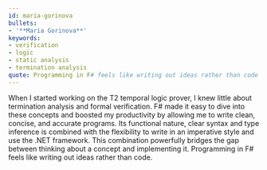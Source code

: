 ```yaml
---
id: maria-gorinova
bullets:
- '**Maria Gorinova**'
keywords:
- verification
- logic
- static analysis
- termination analysis
quote: Programming in F# feels like writing out ideas rather than code
---
```

When I started working on the T2 temporal logic prover, I knew little about termination analysis and formal verification. F# made it easy to dive into these concepts and boosted my productivity by allowing me to write clean, concise, and accurate programs. Its functional nature, clear syntax and type inference is combined with the flexibility to write in an imperative style and use the .NET framework. This combination powerfully bridges the gap between thinking about a concept and implementing it. Programming in F# feels like writing out ideas rather than code.
    